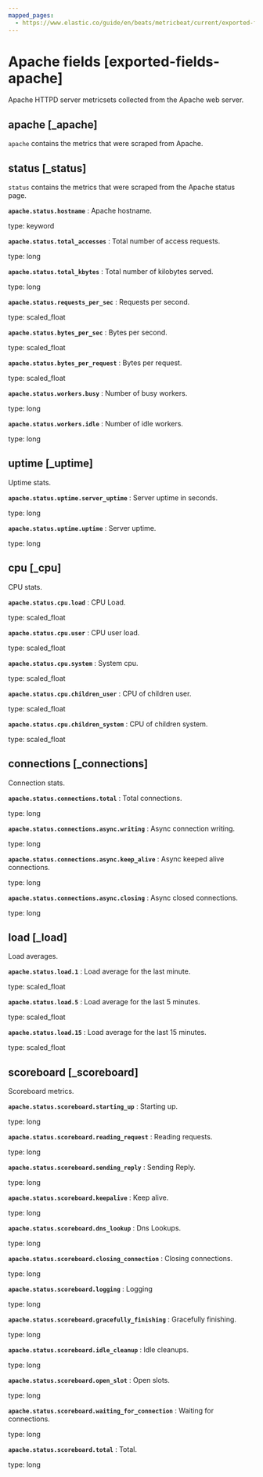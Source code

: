 ```yaml
---
mapped_pages:
  - https://www.elastic.co/guide/en/beats/metricbeat/current/exported-fields-apache.html
---
```


<!-- This file is generated! See scripts/generate_fields_docs.py -->

# Apache fields [exported-fields-apache]

Apache HTTPD server metricsets collected from the Apache web server.

## apache [_apache]

`apache` contains the metrics that were scraped from Apache.

## status [_status]

`status` contains the metrics that were scraped from the Apache status page.

**`apache.status.hostname`**
:   Apache hostname.

type: keyword


**`apache.status.total_accesses`**
:   Total number of access requests.

type: long


**`apache.status.total_kbytes`**
:   Total number of kilobytes served.

type: long


**`apache.status.requests_per_sec`**
:   Requests per second.

type: scaled_float


**`apache.status.bytes_per_sec`**
:   Bytes per second.

type: scaled_float


**`apache.status.bytes_per_request`**
:   Bytes per request.

type: scaled_float


**`apache.status.workers.busy`**
:   Number of busy workers.

type: long


**`apache.status.workers.idle`**
:   Number of idle workers.

type: long


## uptime [_uptime]

Uptime stats.

**`apache.status.uptime.server_uptime`**
:   Server uptime in seconds.

type: long


**`apache.status.uptime.uptime`**
:   Server uptime.

type: long


## cpu [_cpu]

CPU stats.

**`apache.status.cpu.load`**
:   CPU Load.

type: scaled_float


**`apache.status.cpu.user`**
:   CPU user load.

type: scaled_float


**`apache.status.cpu.system`**
:   System cpu.

type: scaled_float


**`apache.status.cpu.children_user`**
:   CPU of children user.

type: scaled_float


**`apache.status.cpu.children_system`**
:   CPU of children system.

type: scaled_float


## connections [_connections]

Connection stats.

**`apache.status.connections.total`**
:   Total connections.

type: long


**`apache.status.connections.async.writing`**
:   Async connection writing.

type: long


**`apache.status.connections.async.keep_alive`**
:   Async keeped alive connections.

type: long


**`apache.status.connections.async.closing`**
:   Async closed connections.

type: long


## load [_load]

Load averages.

**`apache.status.load.1`**
:   Load average for the last minute.

type: scaled_float


**`apache.status.load.5`**
:   Load average for the last 5 minutes.

type: scaled_float


**`apache.status.load.15`**
:   Load average for the last 15 minutes.

type: scaled_float


## scoreboard [_scoreboard]

Scoreboard metrics.

**`apache.status.scoreboard.starting_up`**
:   Starting up.

type: long


**`apache.status.scoreboard.reading_request`**
:   Reading requests.

type: long


**`apache.status.scoreboard.sending_reply`**
:   Sending Reply.

type: long


**`apache.status.scoreboard.keepalive`**
:   Keep alive.

type: long


**`apache.status.scoreboard.dns_lookup`**
:   Dns Lookups.

type: long


**`apache.status.scoreboard.closing_connection`**
:   Closing connections.

type: long


**`apache.status.scoreboard.logging`**
:   Logging

type: long


**`apache.status.scoreboard.gracefully_finishing`**
:   Gracefully finishing.

type: long


**`apache.status.scoreboard.idle_cleanup`**
:   Idle cleanups.

type: long


**`apache.status.scoreboard.open_slot`**
:   Open slots.

type: long


**`apache.status.scoreboard.waiting_for_connection`**
:   Waiting for connections.

type: long


**`apache.status.scoreboard.total`**
:   Total.

type: long


